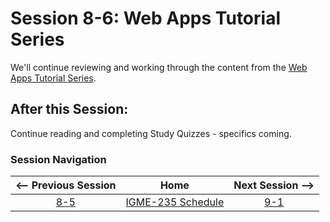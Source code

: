 # Session 8-6: Web Apps Tutorial Series

We'll continue reviewing and working through the content from the [Web Apps Tutorial Series](https://github.com/tonethar/IGME-235-Shared/blob/master/tutorial/web-apps-0.md).

## After this Session:

Continue reading and completing Study Quizzes - specifics coming.

### Session Navigation

| <-- Previous Session |               Home                  | Next Session --> |
|:--------------------:|:-----------------------------------:|:----------------:|
|  [8-5](8-5.md)       | [IGME-235 Schedule](../schedule.md) |   [9-1](9-1.md)  |
